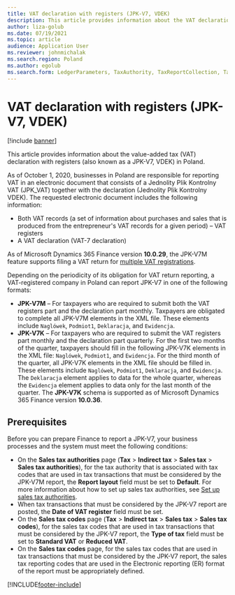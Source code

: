 ```yaml
---
title: VAT declaration with registers (JPK-V7, VDEK)
description: This article provides information about the VAT declaration with registers (also known as a JPK-V7, VDEK) in Poland.
author: liza-golub
ms.date: 07/19/2021
ms.topic: article
audience: Application User
ms.reviewer: johnmichalak
ms.search.region: Poland
ms.author: egolub
ms.search.form: LedgerParameters, TaxAuthority, TaxReportCollection, TaxTable
---
```


# VAT declaration with registers (JPK-V7, VDEK)

[!include [banner](../../includes/banner.md)]

This article provides information about the value-added tax (VAT) declaration with registers (also known as a JPK-V7, VDEK) in Poland.

As of October 1, 2020, businesses in Poland are responsible for reporting VAT in an electronic document that consists of a Jednolity Plik Kontrolny VAT (JPK_VAT) together with the declaration (Jednolity Plik Kontrolny VDEK). The requested electronic document includes the following information:

- Both VAT records (a set of information about purchases and sales that is produced from the entrepreneur's VAT records for a given period) – VAT registers
- A VAT declaration (VAT-7 declaration)

As of Microsoft Dynamics 365 Finance version **10.0.29**, the JPK-V7M feature supports filing a VAT return for [multiple VAT registrations](../global/emea-multiple-vat-registration-numbers.md).

Depending on the periodicity of its obligation for VAT return reporting, a VAT-registered company in Poland can report JPK-V7 in one of the following formats:

- **JPK-V7M** – For taxpayers who are required to submit both the VAT registers part and the declaration part monthly. Taxpayers are obligated to complete all JPK-V7M elements in the XML file. These elements include `Naglówek`, `Podmiot1`, `Deklaracja`, and `Ewidencja`.
- **JPK-V7K** – For taxpayers who are required to submit the VAT registers part monthly and the declaration part quarterly. For the first two months of the quarter, taxpayers should fill in the following JPK-V7K elements in the XML file: `Naglówek`, `Podmiot1`, and `Ewidencja`. For the third month of the quarter, all JPK-V7K elements in the XML file should be filled in. These elements include `Naglówek`, `Podmiot1`, `Deklaracja`, and `Ewidencja`. The `Deklaracja` element applies to data for the whole quarter, whereas the `Ewidencja` element applies to data only for the last month of the quarter. The **JPK-V7K** schema is supported as of Microsoft Dynamics 365 Finance version **10.0.36**.

## Prerequisites

Before you can prepare Finance to report a JPK-V7, your business processes and the system must meet the following conditions:

- On the **Sales tax authorities** page (**Tax** \> **Indirect tax** \> **Sales tax** \> **Sales tax authorities**), for the tax authority that is associated with tax codes that are used in tax transactions that must be considered by the JPK-V7M report, the **Report layout** field must be set to **Default**. For more information about how to set up sales tax authorities, see [Set up sales tax authorities](../../general-ledger/tasks/set-up-sales-tax-authorities.md).
- When tax transactions that must be considered by the JPK-V7 report are posted, the **Date of VAT register** field must be set.
- On the **Sales tax codes** page (**Tax** \> **Indirect tax** \> **Sales tax** \> **Sales tax codes**), for the sales tax codes that are used in tax transactions that must be considered by the JPK-V7 report, the **Type of tax** field must be set to **Standard VAT** or **Reduced VAT**.
- On the **Sales tax codes** page, for the sales tax codes that are used in tax transactions that must be considered by the JPK-V7 report, the sales tax reporting codes that are used in the Electronic reporting (ER) format of the report must be appropriately defined.

[!INCLUDE[footer-include](../../../includes/footer-banner.md)]
